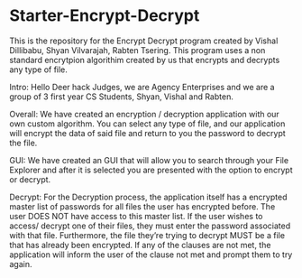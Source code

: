 # Starter-Encrypt-Decrypt
This is the repository for the Encrypt Decrypt program created by Vishal Dillibabu, Shyan Vilvarajah, Rabten Tsering. This program uses a non standard encrytpion algorithim created by us that encrypts and decrypts any type of file.

Intro: 
Hello Deer hack Judges, we are Agency Enterprises and we are a group of 3 first year CS Students, Shyan, Vishal and Rabten. 

Overall: 
We have created an encryption / decryption application with our own custom algorithm. You can select any type of file, and our application will encrypt the data of said file and return to you the password to decrypt the file. 

GUI:
We have created an GUI that will allow you to search through your File Explorer and after it is selected you are presented with the option to encrypt or decrypt.

Decrypt:
For the Decryption process, the application itself has a encrypted master list of passwords for all files the user has encrypted before. The user DOES NOT have access to this master list. 
If the user wishes to access/ decrypt one of their files, they must enter the password associated with that file. Furthermore, the file they’re trying to decrypt MUST be a file that has already been encrypted.
If any of the clauses are not met, the application will inform the user of the clause not met and prompt them to try again.
